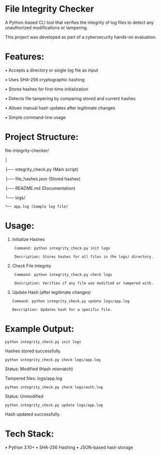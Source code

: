 # File Integrity Checker

A Python-based CLI tool that verifies the integrity of log files to detect any unauthorized modifications or tampering.

This project was developed as part of a cybersecurity hands-on evaluation.

# Features: 
• Accepts a directory or single log file as input 

• Uses SHA-256 cryptographic hashing 

• Stores hashes for first-time initialization 

• Detects file tampering by comparing stored and current hashes 

• Allows manual hash updates after legitimate changes 

• Simple command-line usage  

# Project Structure:
file-integrity-checker/

│

├── integrity_check.py (Main script)

├── file_hashes.json (Stored hashes)

├── README.md (Documentation)

└── logs/

    └── app.log (Sample log file)

# Usage: 
1. Initialize Hashes
   
        Command: python integrity_check.py init logs
    
        Description: Stores hashes for all files in the logs/ directory. 

3. Check File Integrity
   
        Command: python integrity_check.py check logs
   
        Description: Verifies if any file was modified or tampered with. 

5. Update Hash (after legitimate changes)
   
       Command: python integrity_check.py update logs/app.log
   
       Description: Updates hash for a specific file. 

# Example Output: 

    python integrity_check.py init logs
 
Hashes stored successfully. 

    python integrity_check.py check logs/app.log
 
Status: Modified (Hash mismatch) 

Tampered files: logs/app.log
 
    python integrity_check.py check logs/auth.log

Status: Unmodified 

    python integrity_check.py update logs/app.log

Hash updated successfully. 

# Tech Stack: 
 • Python 3.10+ 
 • SHA-256 Hashing 
 • JSON-based hash storage 
